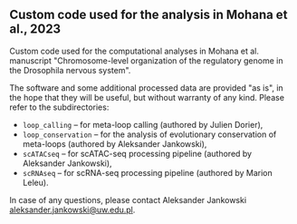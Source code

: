## Custom code used for the analysis in Mohana et al., 2023

Custom code used for the computational analyses in Mohana et al. manuscript "Chromosome-level organization of the regulatory genome in the Drosophila nervous system".

The software and some additional processed data are provided "as is", in the hope that they will be useful, but without warranty of any kind. Please refer to the subdirectories:

  * `loop_calling` – for meta-loop calling (authored by Julien Dorier),
  * `loop_conservation` – for the analysis of evolutionary conservation of meta-loops (authored by Aleksander Jankowski),
  * `scATACseq` – for scATAC-seq processing pipeline (authored by Aleksander Jankowski),
  * `scRNAseq` – for scRNA-seq processing pipeline (authored by Marion Leleu).

In case of any questions, please contact Aleksander Jankowski <aleksander.jankowski@uw.edu.pl>.
